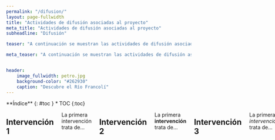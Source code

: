```yaml
---
permalink: "/difusion/"
layout: page-fullwidth
title: "Actividades de difusión asociadas al proyecto"
meta_title: "Actividades de difusión asociadas al proyecto"
subheadline: "Difusión"

teaser: "A continuación se muestran las actividades de difusión asociadas al proyecto."

meta_teaser: "A continuación se muestran las actividades de difusión asociadas al proyecto."


header:
    image_fullwidth: petro.jpg
    background-color: "#262930"
    caption: "Descubre el Río Francolí"
---
```


<!--more-->

<div class="row">
<div class="medium-4 medium-push-8 columns" markdown="1">
<div class="panel radius" markdown="1">
**Índice**
{: #toc }
*  TOC
{:toc}
</div>
</div><!-- /.medium-4.columns -->



<div class="medium-8 medium-pull-4 columns" markdown="1">


## Intervención 1
La primera intervención trata de...

## Intervención 2
La primera **intervención** trata de...


## Intervención 3
La primera *intervención* trata de...



</div><!-- /.medium-8.columns -->
</div><!-- /.row -->

